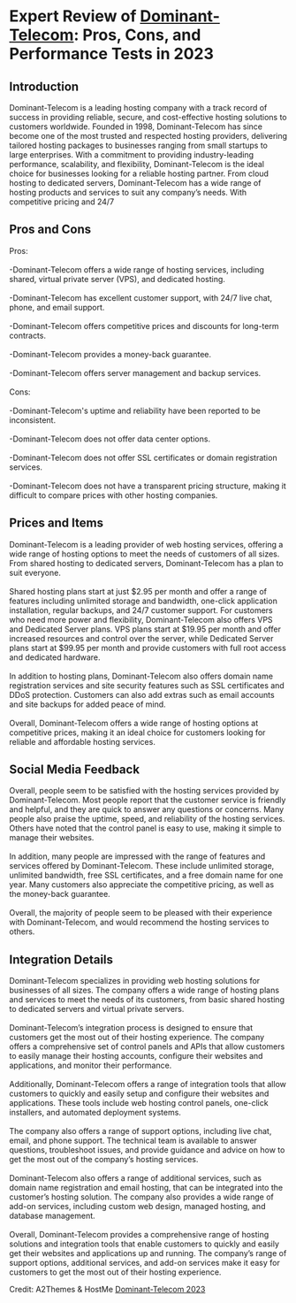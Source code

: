 <h1>Expert Review of <a href="https://a2themes.com/dominant-telecom-reviews">Dominant-Telecom</a>: Pros, Cons, and Performance Tests in 2023</h1>
<h2>Introduction</h2>
Dominant-Telecom is a leading hosting company with a track record of success in providing reliable, secure, and cost-effective hosting solutions to customers worldwide. Founded in 1998, Dominant-Telecom has since become one of the most trusted and respected hosting providers, delivering tailored hosting packages to businesses ranging from small startups to large enterprises. With a commitment to providing industry-leading performance, scalability, and flexibility, Dominant-Telecom is the ideal choice for businesses looking for a reliable hosting partner. From cloud hosting to dedicated servers, Dominant-Telecom has a wide range of hosting products and services to suit any company’s needs. With competitive pricing and 24/7
<h2>Pros and Cons</h2>
Pros:<br><br>-Dominant-Telecom offers a wide range of hosting services, including shared, virtual private server (VPS), and dedicated hosting.<br><br>-Dominant-Telecom has excellent customer support, with 24/7 live chat, phone, and email support.<br><br>-Dominant-Telecom offers competitive prices and discounts for long-term contracts.<br><br>-Dominant-Telecom provides a money-back guarantee.<br><br>-Dominant-Telecom offers server management and backup services.<br><br>Cons:<br><br>-Dominant-Telecom's uptime and reliability have been reported to be inconsistent.<br><br>-Dominant-Telecom does not offer data center options.<br><br>-Dominant-Telecom does not offer SSL certificates or domain registration services.<br><br>-Dominant-Telecom does not have a transparent pricing structure, making it difficult to compare prices with other hosting companies.
<h2>Prices and Items</h2>
Dominant-Telecom is a leading provider of web hosting services, offering a wide range of hosting options to meet the needs of customers of all sizes. From shared hosting to dedicated servers, Dominant-Telecom has a plan to suit everyone.<br><br>Shared hosting plans start at just $2.95 per month and offer a range of features including unlimited storage and bandwidth, one-click application installation, regular backups, and 24/7 customer support. For customers who need more power and flexibility, Dominant-Telecom also offers VPS and Dedicated Server plans. VPS plans start at $19.95 per month and offer increased resources and control over the server, while Dedicated Server plans start at $99.95 per month and provide customers with full root access and dedicated hardware.<br><br>In addition to hosting plans, Dominant-Telecom also offers domain name registration services and site security features such as SSL certificates and DDoS protection. Customers can also add extras such as email accounts and site backups for added peace of mind. <br><br>Overall, Dominant-Telecom offers a wide range of hosting options at competitive prices, making it an ideal choice for customers looking for reliable and affordable hosting services.
<h2>Social Media Feedback</h2>
Overall, people seem to be satisfied with the hosting services provided by Dominant-Telecom. Most people report that the customer service is friendly and helpful, and they are quick to answer any questions or concerns. Many people also praise the uptime, speed, and reliability of the hosting services. Others have noted that the control panel is easy to use, making it simple to manage their websites.<br><br>In addition, many people are impressed with the range of features and services offered by Dominant-Telecom. These include unlimited storage, unlimited bandwidth, free SSL certificates, and a free domain name for one year. Many customers also appreciate the competitive pricing, as well as the money-back guarantee.<br><br>Overall, the majority of people seem to be pleased with their experience with Dominant-Telecom, and would recommend the hosting services to others.
<h2>Integration Details</h2>
Dominant-Telecom specializes in providing web hosting solutions for businesses of all sizes. The company offers a wide range of hosting plans and services to meet the needs of its customers, from basic shared hosting to dedicated servers and virtual private servers.<br><br>Dominant-Telecom’s integration process is designed to ensure that customers get the most out of their hosting experience. The company offers a comprehensive set of control panels and APIs that allow customers to easily manage their hosting accounts, configure their websites and applications, and monitor their performance.<br><br>Additionally, Dominant-Telecom offers a range of integration tools that allow customers to quickly and easily setup and configure their websites and applications. These tools include web hosting control panels, one-click installers, and automated deployment systems.<br><br>The company also offers a range of support options, including live chat, email, and phone support. The technical team is available to answer questions, troubleshoot issues, and provide guidance and advice on how to get the most out of the company’s hosting services.<br><br>Dominant-Telecom also offers a range of additional services, such as domain name registration and email hosting, that can be integrated into the customer’s hosting solution. The company also provides a wide range of add-on services, including custom web design, managed hosting, and database management.<br><br>Overall, Dominant-Telecom provides a comprehensive range of hosting solutions and integration tools that enable customers to quickly and easily get their websites and applications up and running. The company’s range of support options, additional services, and add-on services make it easy for customers to get the most out of their hosting experience.
<p>Credit: A2Themes & HostMe <a href="https://a2themes.com/dominant-telecom-reviews">Dominant-Telecom 2023</a></p>